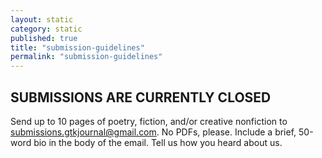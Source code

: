 ```yaml
---
layout: static
category: static
published: true
title: "submission-guidelines"
permalink: "submission-guidelines"
---
```




## SUBMISSIONS ARE CURRENTLY CLOSED

Send up to 10 pages of poetry, fiction, and/or creative nonfiction to submissions.gtkjournal@gmail.com. No PDFs, please. Include a brief, 50-word bio in the body of the email. Tell us how you heard about us.
